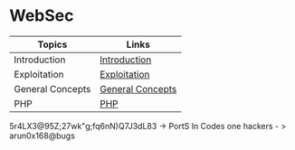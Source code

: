 # WebSec

| Topics | Links | 
| ------ | ----- |
| Introduction | [Introduction](https://github.com/winters0x64/WebSec/tree/main/Introductory%20concepts) | 
| Exploitation | [Exploitation](https://github.com/winters0x64/WebSec/tree/main/Exploitation) | 
| General Concepts | [General Concepts](https://github.com/winters0x64/WebSec/tree/main/General) | 
| PHP | [PHP](https://github.com/winters0x64/WebSec/tree/main/PHP) |



5r4LX3@95Z;27wk"g;fq6nN)Q7J3dL83 -> PortS In Codes
one hackers - > arun0x168@bugs



